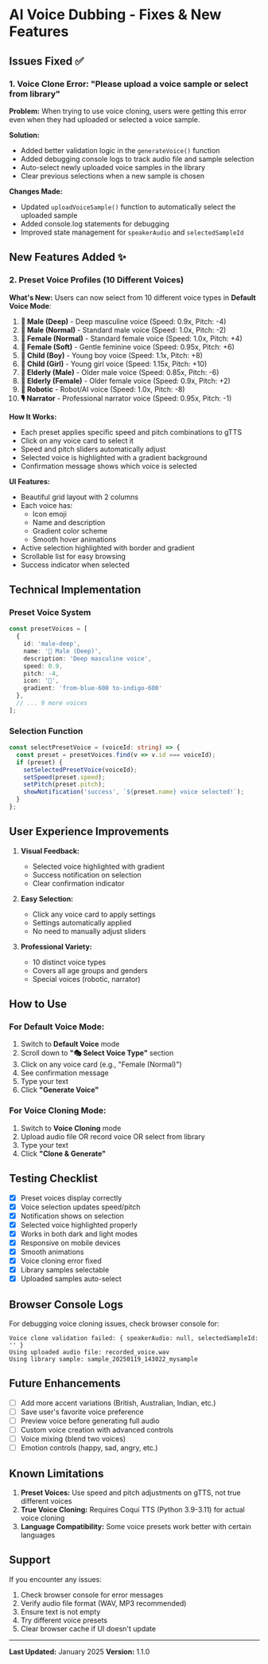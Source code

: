 # AI Voice Dubbing - Fixes & New Features

## Issues Fixed ✅

### 1. Voice Clone Error: "Please upload a voice sample or select from library"

**Problem:** When trying to use voice cloning, users were getting this error even when they had uploaded or selected a voice sample.

**Solution:**
- Added better validation logic in the `generateVoice()` function
- Added debugging console logs to track audio file and sample selection
- Auto-select newly uploaded voice samples in the library
- Clear previous selections when a new sample is chosen

**Changes Made:**
- Updated `uploadVoiceSample()` function to automatically select the uploaded sample
- Added console.log statements for debugging
- Improved state management for `speakerAudio` and `selectedSampleId`

## New Features Added ✨

### 2. Preset Voice Profiles (10 Different Voices)

**What's New:**
Users can now select from 10 different voice types in **Default Voice Mode**:

1. **👨 Male (Deep)** - Deep masculine voice (Speed: 0.9x, Pitch: -4)
2. **🧑 Male (Normal)** - Standard male voice (Speed: 1.0x, Pitch: -2)
3. **👩 Female (Normal)** - Standard female voice (Speed: 1.0x, Pitch: +4)
4. **👧 Female (Soft)** - Gentle feminine voice (Speed: 0.95x, Pitch: +6)
5. **👦 Child (Boy)** - Young boy voice (Speed: 1.1x, Pitch: +8)
6. **👧 Child (Girl)** - Young girl voice (Speed: 1.15x, Pitch: +10)
7. **👴 Elderly (Male)** - Older male voice (Speed: 0.85x, Pitch: -6)
8. **👵 Elderly (Female)** - Older female voice (Speed: 0.9x, Pitch: +2)
9. **🤖 Robotic** - Robot/AI voice (Speed: 1.0x, Pitch: -8)
10. **🎙️ Narrator** - Professional narrator voice (Speed: 0.95x, Pitch: -1)

**How It Works:**
- Each preset applies specific speed and pitch combinations to gTTS
- Click on any voice card to select it
- Speed and pitch sliders automatically adjust
- Selected voice is highlighted with a gradient background
- Confirmation message shows which voice is selected

**UI Features:**
- Beautiful grid layout with 2 columns
- Each voice has:
  - Icon emoji
  - Name and description
  - Gradient color scheme
  - Smooth hover animations
- Active selection highlighted with border and gradient
- Scrollable list for easy browsing
- Success indicator when selected

## Technical Implementation

### Preset Voice System

```typescript
const presetVoices = [
  {
    id: 'male-deep',
    name: '👨 Male (Deep)',
    description: 'Deep masculine voice',
    speed: 0.9,
    pitch: -4,
    icon: '👨',
    gradient: 'from-blue-600 to-indigo-600'
  },
  // ... 9 more voices
];
```

### Selection Function

```typescript
const selectPresetVoice = (voiceId: string) => {
  const preset = presetVoices.find(v => v.id === voiceId);
  if (preset) {
    setSelectedPresetVoice(voiceId);
    setSpeed(preset.speed);
    setPitch(preset.pitch);
    showNotification('success', `${preset.name} voice selected!`);
  }
};
```

## User Experience Improvements

1. **Visual Feedback:**
   - Selected voice highlighted with gradient
   - Success notification on selection
   - Clear confirmation indicator

2. **Easy Selection:**
   - Click any voice card to apply settings
   - Settings automatically applied
   - No need to manually adjust sliders

3. **Professional Variety:**
   - 10 distinct voice types
   - Covers all age groups and genders
   - Special voices (robotic, narrator)

## How to Use

### For Default Voice Mode:

1. Switch to **Default Voice** mode
2. Scroll down to **"🎭 Select Voice Type"** section
3. Click on any voice card (e.g., "Female (Normal)")
4. See confirmation message
5. Type your text
6. Click **"Generate Voice"**

### For Voice Cloning Mode:

1. Switch to **Voice Cloning** mode
2. Upload audio file OR record voice OR select from library
3. Type your text
4. Click **"Clone & Generate"**

## Testing Checklist

- [x] Preset voices display correctly
- [x] Voice selection updates speed/pitch
- [x] Notification shows on selection
- [x] Selected voice highlighted properly
- [x] Works in both dark and light modes
- [x] Responsive on mobile devices
- [x] Smooth animations
- [x] Voice cloning error fixed
- [x] Library samples selectable
- [x] Uploaded samples auto-select

## Browser Console Logs

For debugging voice cloning issues, check browser console for:
```
Voice clone validation failed: { speakerAudio: null, selectedSampleId: '' }
Using uploaded audio file: recorded_voice.wav
Using library sample: sample_20250119_143022_mysample
```

## Future Enhancements

- [ ] Add more accent variations (British, Australian, Indian, etc.)
- [ ] Save user's favorite voice preference
- [ ] Preview voice before generating full audio
- [ ] Custom voice creation with advanced controls
- [ ] Voice mixing (blend two voices)
- [ ] Emotion controls (happy, sad, angry, etc.)

## Known Limitations

1. **Preset Voices:** Use speed and pitch adjustments on gTTS, not true different voices
2. **True Voice Cloning:** Requires Coqui TTS (Python 3.9-3.11) for actual voice cloning
3. **Language Compatibility:** Some voice presets work better with certain languages

## Support

If you encounter any issues:
1. Check browser console for error messages
2. Verify audio file format (WAV, MP3 recommended)
3. Ensure text is not empty
4. Try different voice presets
5. Clear browser cache if UI doesn't update

---

**Last Updated:** January 2025
**Version:** 1.1.0
